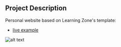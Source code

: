 ## Project Description

Personal website based on Learning Zone's template:

* [live example](https://learning-zone.github.io/website-templates/my-portfolio-two/)

![alt text](https://github.com/learning-zone/Website-Templates/blob/master/assets/my_portfolio_two.png "my_portfolio_two")
